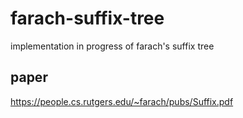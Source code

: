 # farach-suffix-tree
implementation in progress of farach's suffix tree
## paper
https://people.cs.rutgers.edu/~farach/pubs/Suffix.pdf

